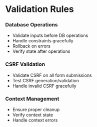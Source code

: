 # Validation Rules

### Database Operations
- Validate inputs before DB operations
- Handle constraints gracefully
- Rollback on errors
- Verify state after operations

### CSRF Validation
- Validate CSRF on all form submissions
- Test CSRF generation/validation
- Handle invalid CSRF gracefully

### Context Management
- Ensure proper cleanup
- Verify context state
- Handle context errors

